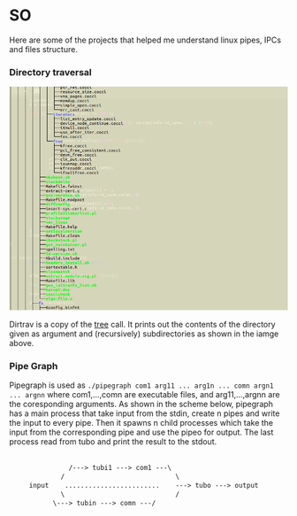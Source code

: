 # SO

Here are some of the projects that helped me understand linux pipes, IPCs and files structure.

### Directory traversal

![dir img](dir.png)

Dirtrav is a copy of the [tree]("https://linux.die.net/man/1/tree") call. It prints out the contents of the directory given as argument and (recursively) subdirectories as shown in the iamge above.


### Pipe Graph


Pipegraph is used as ``` ./pipegraph com1 arg11 ... arg1n ... comn argn1 ... argnn ``` where com1,...,comn are executable files, and arg11,...,argnn are the coresponding arguments.
  As shown in the scheme below, pipegraph has a main process that take input from the stdin, create n pipes and write the input to every pipe. Then it spawns n child processes which take the input from the corresponding  pipe and use the pipeo for output. The last process read from tubo and print the result to the stdout.
  
```

               /---> tubi1 ---> com1 ---\
             /                            \
     input    ........................    ---> tubo ---> output         
             \                            /
	       \---> tubin ---> comn ---/            

```


